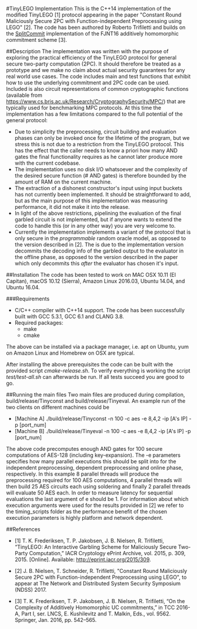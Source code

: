 #TinyLEGO Implementation
This is the C++14 implementation of the modified TinyLEGO [1] protocol appearing in the paper "Constant Round Maliciously Secure 2PC with Function-independent Preprocessing using LEGO" [2]. The code has been authored by Roberto Trifiletti and builds on the [SplitCommit](https://github.com/AarhusCrypto/SplitCommit) implementation of the FJNT16 additively homomorphic commitment scheme [3].

##Description
The implementation was written with the purpose of exploring the practical efficiency of the TinyLEGO protocol for general secure two-party computation (2PC). It should therefore be treated as a prototype and we make no claim about actual security guarantees for any real world use cases. The code includes main and test functions that exhibit how to use the underlying commitment and 2PC code can be used. Included is also circuit representations of common cryptographic functions (available from https://www.cs.bris.ac.uk/Research/CryptographySecurity/MPC/) that are typically used for benchmarking MPC protocols.
At this time the implementation has a few limitations compared to the full potential of the general protocol:
* Due to simplicity the preprocessing, circuit building and evaluation phases can only be invoked once for the lifetime of the program, but we stress this is not due to a restriction from the TinyLEGO protocol. This has the effect that the caller needs to know a priori how many AND gates the final functionality requires as he cannot later produce more with the current codebase.
* The implementation uses no disk I/O whatsoever and the complexity of the desired secure function (# AND gates) is therefore bounded by the amount of RAM on the current machine.
* The extraction of a dishonest constructor's input using input buckets has not currently been implemented. It should be straightforward to add, but as the main purpose of this implementation was measuring performance, it did not make it into the release.
* In light of the above restrictions, pipelining the evaluation of the final garbled circuit is not implemented, but if anyone wants to extend the code to handle this (or in any other way) you are very welcome to.
* Currently the implementation implements a variant of the protocol that is only secure in the _programmable_ random oracle model, as opposed to the version described in [2]. The is due to the implementation version decommits the decoding info of the garbled output to the evaluator in the offline phase, as opposed to the version described in the paper which only decommits this _after_ the evaluator has chosen it's input.

##Installation
The code has been tested to work on MAC OSX 10.11 (El Capitan), macOS 10.12 (Sierra), Amazon Linux 2016.03, Ubuntu 14.04, and Ubuntu 16.04.

###Requirements
* C/C++ compiler with C++14 support. The code has been successfully built with GCC 5.3.1, GCC 6.1 and CLANG 3.8.
* Required packages:
    * make
    * cmake

The above can be installed via a package manager, i.e. apt on Ubuntu, yum on Amazon Linux and Homebrew on OSX are typical.

After installing the above prerequisites the code can be built with the provided script _cmake-release.sh_. To verify everything is working the script _test/test-all.sh_ can afterwards be run. If all tests succeed you are good to go.

##Running the main files
Two main files are produced during compilation, build/release/Tinyconst and build/release/Tinyeval. An example run of the two clients on different machines could be
* [Machine A] ./build/release/Tinyconst -n 100 -c aes -e 8,4,2 -ip [A's IP] -p [port_num]
* [Machine B] ./build/release/Tinyeval -n 100 -c aes -e 8,4,2 -ip [A's IP] -p [port_num]

The above code precomputes enough AND gates for 100 secure computations of AES-128 (including key-expansion). The -e parameters specifies how many parallel executions this should be split into for the independent preprocessing, dependent preprocessing and online phase, respectively. In this example 8 parallel threads will produce the preprocessing required for 100 AES computations, 4 parallel threads will then build 25 AES circuits each using soldering and finally 2 parallel threads will evaluate 50 AES each. In order to measure latency for sequential evaluations the last argument of e should be 1. For information about which execution arguments were used for the results provided in [2] we refer to the timing_scripts folder as the performance benefit of the chosen execution parameters is highly platform and network dependent.

##References
* [1] T. K. Frederiksen, T. P. Jakobsen, J. B. Nielsen, R. Trifiletti, “TinyLEGO: An Interactive Garbling Scheme for Maliciously Secure Two-Party Computation,” IACR Cryptology ePrint Archive, vol. 2015, p. 309, 2015. [Online]. Available: http://eprint.iacr.org/2015/309.

* [2] J. B. Nielsen, T. Schneider, R. Trifiletti, "Constant Round Maliciously Secure 2PC with Function-independent Preprocessing using LEGO", to appear at The Network and Distributed System Security Symposium (NDSS) 2017.

* [3] T. K. Frederiksen, T. P. Jakobsen, J. B. Nielsen, R. Trifiletti, “On the Complexity of Additively Homomorphic UC commitments,” in TCC 2016-A, Part I, ser. LNCS, E. Kushilevitz and T. Malkin, Eds., vol. 9562. Springer, Jan. 2016, pp. 542–565.
